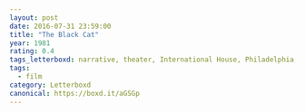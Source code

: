 ```yaml
---
layout: post 
date: 2016-07-31 23:59:00
title: "The Black Cat"
year: 1981
rating: 0.4
tags_letterboxd: narrative, theater, International House, Philadelphia, Leah, Exhumed Films
tags:
  - film
category: Letterboxd
canonical: https://boxd.it/aGSGp
---
```

